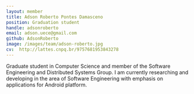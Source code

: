 ```yaml
---
layout: member
title: Adson Roberto Pontes Damasceno
position: Graduation student
handle: adsonroberto
email: adson.uece@gmail.com
github: AdsonRoberto
image: /images/team/adson-roberto.jpg
cv:  http://lattes.cnpq.br/9757681953843278
---
```


Graduate student in Computer Science and member of the Software Engineering and Distributed Systems Group.
I am currently researching and developing in the area of Software Engineering with emphasis on applications for Android platform.


